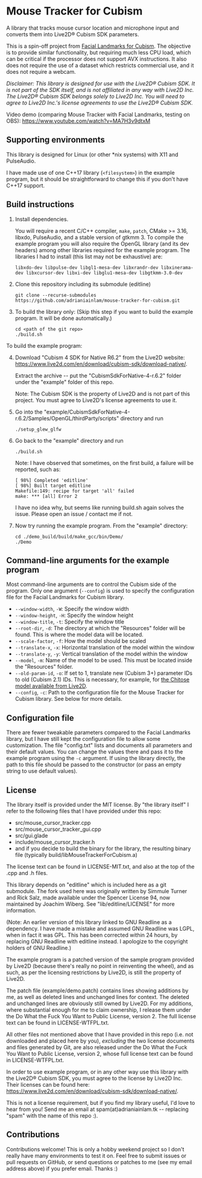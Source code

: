# Mouse Tracker for Cubism

A library that tracks mouse cursor location and microphone input and
converts them into Live2D® Cubism SDK parameters.

This is a spin-off project from [Facial Landmarks for Cubism](https://github.com/adrianiainlam/facial-landmarks-for-cubism).
The objective is to provide similar functionality, but requiring much
less CPU load, which can be critical if the processor does not support
AVX instructions. It also does not require the use of a dataset which
restricts commercial use, and it does not require a webcam.

*Disclaimer: This library is designed for use with the Live2D® Cubism SDK.
It is not part of the SDK itself, and is not affiliated in any way with Live2D
Inc. The Live2D® Cubism SDK belongs solely to Live2D Inc. You will need to
agree to Live2D Inc.'s license agreements to use the Live2D® Cubism SDK.*

Video demo (comparing Mouse Tracker with Facial Landmarks, testing on OBS):
<https://www.youtube.com/watch?v=MA7H3v9dtxM>

## Supporting environments

This library is designed for Linux (or other *nix systems) with X11 and
PulseAudio.

I have made use of one C++17 library (`<filesystem>`)
in the example program, but it should be straightforward to change this
if you don't have C++17 support.

## Build instructions

1. Install dependencies.

   You will require a recent C/C++ compiler, `make`, `patch`, CMake >= 3.16,
   libxdo, PulseAudio, and a stable version of gtkmm 3. To compile the example
   program you will also require the OpenGL library (and its dev headers)
   among other libraries required for the example program. The libraries I
   had to install (this list may not be exhaustive) are:

       libxdo-dev libpulse-dev libgl1-mesa-dev libxrandr-dev libxinerama-dev libxcursor-dev libxi-dev libglu1-mesa-dev libgtkmm-3.0-dev

2. Clone this repository including its submodule (editline)

       git clone --recurse-submodules https://github.com/adrianiainlam/mouse-tracker-for-cubism.git

3. To build the library only: (Skip this step if you want to build the example
   program. It will be done automatically.)

       cd <path of the git repo>
       ./build.sh

To build the example program:

4. Download "Cubism 4 SDK for Native R6.2" from the Live2D website:
   <https://www.live2d.com/en/download/cubism-sdk/download-native/>.

   Extract the archive -- put the "CubismSdkForNative-4-r.6.2" folder under
   the "example" folder of this repo.

   Note: The Cubism SDK is the property of Live2D and is not part of this
   project. You must agree to Live2D's license agreements to use it.

5. Go into the
   "example/CubismSdkForNative-4-r.6.2/Samples/OpenGL/thirdParty/scripts"
   directory and run

       ./setup_glew_glfw

6. Go back to the "example" directory and run

       ./build.sh

   Note: I have observed that sometimes, on the first build, a failure
   will be reported, such as:

       [ 98%] Completed 'editline'
       [ 98%] Built target editline
       Makefile:149: recipe for target 'all' failed
       make: *** [all] Error 2

   I have no idea why, but seems like running build.sh again solves the
   issue. Please open an issue / contact me if not.

7. Now try running the example program. From the "example" directory:

       cd ./demo_build/build/make_gcc/bin/Demo/
       ./Demo


## Command-line arguments for the example program

Most command-line arguments are to control the Cubism side of the program.
Only one argument (`--config`) is used to specify the configuration file
for the Facial Landmarks for Cubism library.

 * `--window-width`, `-W`: Specify the window width
 * `--window-height`, `-H`: Specify the window height
 * `--window-title`, `-t`: Specify the window title
 * `--root-dir`, `-d`: The directory at which the "Resources" folder will
   be found. This is where the model data will be located.
 * `--scale-factor`, `-f`: How the model should be scaled
 * `--translate-x`, `-x`: Horizontal translation of the model within the
   window
 * `--translate-y`, `-y`: Vertical translation of the model within the window
 * `--model`, `-m`: Name of the model to be used. This must be located inside
   the "Resources" folder.
 * `--old-param-id`, `-o`: If set to 1, translate new (Cubism 3+) parameter
   IDs to old (Cubism 2.1) IDs. This is necessary, for example, for
   [the Chitose model available from Live2D](https://www.live2d.com/en/download/sample-data/).
 * `--config`, `-c`: Path to the configuration file for the Mouse Tracker
   for Cubism library. See below for more details.

## Configuration file

There are fewer tweakable parameters compared to the Facial Landmarks
library, but I have still kept the configuration file to allow some
customization. The file
"config.txt" lists and documents all parameters and their default values.
You can change the values there and pass it to the example program using
the `-c` argument. If using the library directly, the path to this file
should be passed to the constructor (or pass an empty string to use
default values).

## License

The library itself is provided under the MIT license. By "the library itself"
I refer to the following files that I have provided under this repo:

 * src/mouse_cursor_tracker.cpp
 * src/mouse_cursor_tracker_gui.cpp
 * src/gui.glade
 * include/mouse_cursor_tracker.h
 * and if you decide to build the binary for the library, the resulting
   binary file (typically build/libMouseTrackerForCubism.a)

The license text can be found in LICENSE-MIT.txt, and also at the top of
the .cpp and .h files.

This library depends on "editline" which is included here as a git
submodule. The fork used here was originally written by Simmule
Turner and Rick Salz, made available under the Spencer License 94,
now maintained by Joachim Wiberg. See "lib/editline/LICENSE" for more
information.

(Note: An earlier version of this library linked to GNU Readline as
a dependency. I have made a mistake and assumed GNU Readline was LGPL,
when in fact it was GPL. This has been corrected within 24 hours, by
replacing GNU Readline with editline instead. I apologize to the
copyright holders of GNU Readline.)

The example program is a patched version of the sample program provided
by Live2D (because there's really no point in reinventing the wheel),
and as such, as per the licensing restrictions by Live2D, is still the
property of Live2D.

The patch file (example/demo.patch) contains lines showing additions by
me, as well as deleted lines and unchanged lines for context. The deleted
and unchanged lines are obviously still owned by Live2D. For my additions,
where substantial enough for me to claim ownership, I release them under
the Do What the Fuck You Want to Public License, version 2. The full license
text can be found in LICENSE-WTFPL.txt.

All other files not mentioned above that I have provided in this repo
(i.e. not downloaded and placed here by you), *excluding* the two license
documents and files generated by Git, are also released under the Do What
the Fuck You Want to Public License, version 2, whose full license text
can be found in LICENSE-WTFPL.txt.

In order to use example program, or in any other way use this library
with the Live2D® Cubism SDK, you must agree to the license by Live2D Inc.
Their licenses can be found here:
<https://www.live2d.com/en/download/cubism-sdk/download-native/>.

This is not a license requirement, but if you find my library useful,
I'd love to hear from you! Send me an email at spam(at)adrianiainlam.tk --
replacing "spam" with the name of this repo :).

## Contributions

Contributions welcome! This is only a hobby weekend project so I don't
really have many environments to test it on. Feel free to submit
issues or pull requests on GitHub, or send questions or patches to me
(see my email address above) if you prefer email. Thanks :)

